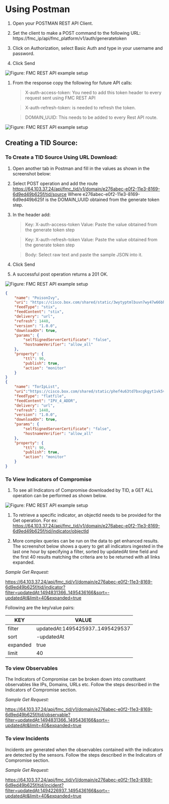 Using Postman
=============

1.  Open your POSTMAN REST API Client.

2.  Set the client to make a POST command to the following URL:
  https://fmc_ip/api/fmc_platform/v1/auth/generatetoken

3.  Click on Authorization, select Basic Auth and type in your username and password.

4.  Click Send

 ![Figure: FMC REST API example setup](/posts/files/firepower-restapi-111/assets/images/Picture4.png)

1.  From the response copy the following for future API calls:
    >X-auth-access-token: You need to add this token header to every request sent
    using FMC REST API

    > X-auth-refresh-token: is needed to refresh the token.

    > DOMAIN\_UUID: This needs to be added to every Rest API route.

![Figure: FMC REST API example setup](/posts/files/firepower-restapi-111/assets/images/Picture5.png)

## Creating a TID Source:

### To Create a TID Source Using URL Download:

1.  Open another tab in Postman and fill in the values as shown in the
    screenshot below:

2.  Select POST operation and add the route
https://64.103.37.24/api/fmc_tid/v1/domain/e276abec-e0f2-11e3-8169-6d9ed49b625f/tid/source
    Where e276abec-e0f2-11e3-8169-6d9ed49b625f is the DOMAIN\_UUID obtained from
    the generate token step.

3.  In the header add:
    > Key: X-auth-access-token Value: Paste the value obtained from the generate token step

    > Key: X-auth-refresh-token Value: Paste the value obtained from the generate token step

    > Body: Select raw text and paste the sample JSON into it.

4.  Click Send

5.  A successful post operation returns a 201 OK.

![Figure: FMC REST API example setup](/posts/files/firepower-restapi-111/assets/images/Picture6.png)

```JSON
{
    "name": "PoisonIvy",
    "uri": "https://cisco.box.com/shared/static/3wytyptmlbuvn7wy47w66bhvdjkkptw8.xml",
    "feedType": "stix",
    "feedContent": "stix",
    "delivery": "url",
    "refresh": 1440,
    "version": "1.0.0",
    "downloadOn": true,
    "params": {
        "selfSignedServerCertificate": "false",
        "hostnameVerifier": "allow_all"
    },
    "property": {
        "ttl": 90,
        "publish": true,
        "action": "monitor"
    }
}
{
    "name": "TorIpList",
    "uri":"https://cisco.box.com/shared/static/phef4u63td7bxcgkgyt1vk5vrm461jcf.txt",
    "feedType": "flatfile",
    "feedContent": "IPV_4_ADDR",
    "delivery": "url",
    "refresh": 1440,
    "version": "1.0.0",
    "downloadOn": true,
    "params": {
        "selfSignedServerCertificate": "false",
        "hostnameVerifier": "allow_all"
    },
    "property": {
        "ttl": 90,
        "publish": true,
        "action": "monitor"
    }
}
```

### To View Indicators of Compromise

1.  To see all Indicators of Compromise downloaded by TID, a GET ALL operation
    can be performed as shown below.

![Figure: FMC REST API example setup](/posts/files/firepower-restapi-111/assets/images/Picture7.png)

1.  To retrieve a specific indicator, an objectId needs to be provided for the
    Get operation. For ex:
    https://64.103.37.24/api/fmc_tid/v1/domain/e276abec-e0f2-11e3-8169-6d9ed49b625f/tid/indicator/objectId

2.  More complex queries can be run on the data to get enhanced results. The
    screenshot below shows a query to get all indicators ingested in the last
    one hour by specifying a filter, sorted by updatedAt time field and the
    first 40 results matching the criteria are to be returned with all links
    expanded.

*Sample Get Request:*

https://64.103.37.24/api/fmc_tid/v1/domain/e276abec-e0f2-11e3-8169-6d9ed49b625f/tid/indicator?filter=updatedAt:1494831366..1495436166&sort=-updatedAt&limit=40&expanded=true

Following are the key/value pairs:

| KEY      | VALUE                            |
|----------|----------------------------------|
| filter   | updatedAt:1495425937..1495429537 |
| sort     | -updatedAt                        |
| expanded | true                             |
| limit    | 40                               |

### To view Observables

The Indicators of Compromise can be broken down into constituent observables
like IPs, Domains, URLs etc. Follow the steps described in the Indicators of
Compromise section.

*Sample Get Request:*

https://64.103.37.24/api/fmc_tid/v1/domain/e276abec-e0f2-11e3-8169-6d9ed49b625f/tid/observable?filter=updatedAt:1494831366..1495436166&sort=-updatedAt&limit=40&expanded=true

### To view Incidents

Incidents are generated when the observables contained with the indicators are
detected by the sensors. Follow the steps described in the Indicators of
Compromise section.

*Sample Get Request:*

https://64.103.37.24/api/fmc_tid/v1/domain/e276abec-e0f2-11e3-8169-6d9ed49b625f/tid/incident?filter=updatedAt:1494226937..1495436166&sort=-updatedAt&limit=40&expanded=true
